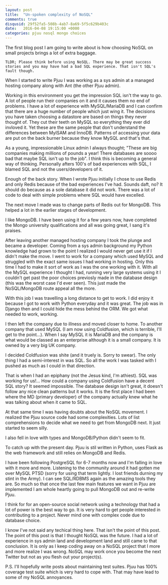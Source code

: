 ```yaml
---
layout: post
title:  "Un-spoken complexity of NoSQL"
comments: true
disqusid: 29f52fa5-508b-4ab7-8a69-5f5c629b403c 
date:   2016-04-08 19:15:00 +0000
categories: pjuu nosql mongo choices 
---
```

The first blog post I am going to write about is how choosing NoSQL on small projects brings a lot of extra baggage.

```
TLDR; Please think before using NoSQL. There may be great success stories and you may have had a bad SQL experience. That isn't SQL's fault though.
```

When I started to write Pjuu I was working as a sys admin at a managed hosting company along with Ant (the other Pjuu admin).

Working in this environment you get the impression SQL isn't the way to go. A lot of people run their companies on it and it causes them no end of problems. I have a lot of experience with MySQL/MariaDB and I can confirm that there are a huge number of people which just wing it. The decisions you have taken choosing a datastore are based on things they never thought of. They cut their teeth on MySQL so everything they ever did invloved it. Yet these are the same people that don't understand the differences between MyISAM and InnoDB. Patterns of accessing your data are put on the back burner because they know MySQL and that's that.

As a young, impressionable Linux admin I always thought; "These are big companies making millions of pounds a year! There databases are soooo bad that maybe SQL isn't up to the job". I think this is becoming a general way of thinking. Personally afters 100's of bad experiences with SQL, I blamed SQL and not the users/developers of it.

Enough of the back story. When I wrote Pjuu initially I chose to use Redis and only Redis because of the bad experiences I've had. Sounds daft, no? It should do because as a sole database it did not work. There was a lot of code to deal with simple problems where SQL would have excelled.

The next move I made was to change parts of Redis out for MongoDB. This helped a lot in the earlier stages of development.

I like MongoDB. I have been using it for a few years now, have completed the Mongo university qualifications and all was going great, I sang it's praises.

After leaving another managed hosting company I took the plunge and became a developer. Coming from a sys admin background my Python knowledge had grown to the point I realized I would never get use it if I didn't make the move. I went to work for a company which used MySQL and struggled with the exact same issues I had working in hosting. Only this time I had to make it sort of work as I was the one working with it. With all the MySQL experience I thought I had, running very large systems using it I couldn't get past the poor choices previosly made in the database design (this was the worst case I'd ever seen). This just made the NoSQL/MongoDB route appeal all the more.

With this job I was travelling a long distance to get to work. I did enjoy it because I got to work with Python everyday and it was great. The job was in Django then and I could hide the mess behind the ORM. We got what needed to work, working.

I then left the company due to illness and moved closer to home. To another company that used MySQL (I am now using Coldfusion, which is terrible, I'll get to the point...). When I say MySQL it is MariaDB and the company is what would be classed as an enterprise although it is a small company. It is owned by a very big UK company.

I decided Coldfusion was shite (and it truely is. Sorry to swear). The only thing I had a semi-interest in was SQL. So all the work I was tasked with I pushed as much as I could in that direction.

That is when I had an epiphany (not the Jesus kind, I'm athiest). SQL was working for us!... How could a company using Coldfusion have a decent SQL story? It seemed impossible. The database design isn't great, it doesn't follow any nice clean patterns but it works. It is the first place I had been where the MD (primary developer) of the company actually knew what he was talking about when it came to SQL.

At that same time I was having doubts about the NoSQL movement. I realized the Pjuu source code had some complexities. Lots of list comprehensions to decide what we need to get from MongoDB next. It just started to seem silly.

I also fell in love with types and MongoDB/Python didn't seem to fit.

To catch up with the present day. Pjuu is stil written in Python, uses Flask as the web framework and still relies on MongoDB and Redis.

I have been following PostgreSQL for 6-7 months now and I'm falling in love with it more and more. Listening to the community around it had gotten me over MySQL PTSD (sorry for  using that term lightly. I lost friends durning my stint in the Army). I can see SQL/RDBMS again as the amazing tools they are. So much so that once the last few main features we want in Pjuu are implemented I am whole heartly going to pull MongoDB out and re-write Pjuu.

I think for for an open-source social network using a technology that had a lot of power is the best way to go. It is very hard to get people interested in contributing to a project. Never mind one with complex code due to database choice.

I know I've not said any techical thing here. That isn't the point of this post. The point of this post is that I thought NoSQL was the future. I had a lot of experience in sys admin land and development land and still came to that conclusion. It is only as I keep coding away on a NoSQL project that I more and more realize I was wrong. NoSQL may work once you become the next Twitter but not as you flesh out your project(s).

P.S. I'll hopefully write posts about maintaining test suites. Pjuu has 100% coverage test suite which is very hard to cope with. That may have lead to some of my NoSQL annoyances. 
